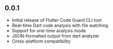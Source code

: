 ## 0.0.1

- Initial release of Flutter Code Guard CLI tool
- Real-time Dart code analysis with file watching
- Support for one-time analysis mode
- JSON-formatted output from dart analyzer
- Cross-platform compatibility
